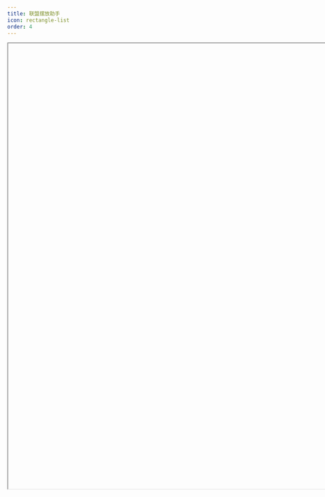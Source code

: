 ```yaml
---
title: 联盟摆放助手
icon: rectangle-list
order: 4
---
```


<iframe
  v-show="loaded"
  ref="iframeRef"
  :src="legionUrl"
  height="1024px"
width="1445px"
  class="iframe"
/>

<script setup lang="ts">
import { onMounted, ref } from "vue";

const legionUrl = import.meta.env.VITE_LEGION_URL;
const iframeRef = ref();
const loaded = ref(false);

onMounted(() => {
  iframeRef.value.onload = () => {
    loaded.value = true;
  };
});
</script>

<style scoped>
.iframe {
  margin: 0;
  border: none;
}
</style>